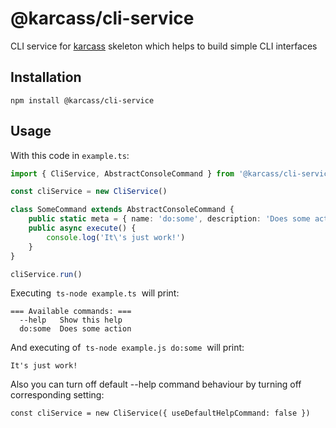 # @karcass/cli-service

CLI service for <a href="https://github.com/karcass-ts/karcass">karcass</a> skeleton which helps to build simple CLI interfaces

## Installation

```
npm install @karcass/cli-service
```

## Usage

With this code in `example.ts`:

```typescript
import { CliService, AbstractConsoleCommand } from '@karcass/cli-service'

const cliService = new CliService()

class SomeCommand extends AbstractConsoleCommand {
    public static meta = { name: 'do:some', description: 'Does some action' }
    public async execute() {
        console.log('It\'s just work!')
    }
}

cliService.run()
```

Executing &nbsp;`ts-node example.ts`&nbsp; will print:

```
=== Available commands: ===
  --help   Show this help
  do:some  Does some action
```

And executing of &nbsp;`ts-node example.js do:some`&nbsp; will print:

```
It's just work!
```

Also you can turn off default --help command behaviour by turning off corresponding setting:

```
const cliService = new CliService({ useDefaultHelpCommand: false })
```